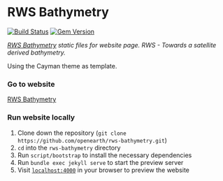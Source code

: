 # RWS Bathymetry

[![Build Status](https://travis-ci.org/pages-themes/cayman.svg?branch=master)](https://travis-ci.org/pages-themes/cayman) [![Gem Version](https://badge.fury.io/rb/jekyll-theme-cayman.svg)](https://badge.fury.io/rb/jekyll-theme-cayman)

*[RWS Bathymetry](https://www.openearth.nl/rws-bathymetry/) static files for website page. RWS - Towards a satellite derived bathymetry.*

Using the Cayman theme as template.

### Go to website
[RWS Bathymetry](https://www.openearth.nl/rws-bathymetry/)

### Run website locally

1. Clone down the repository (`git clone https://github.com/openearth/rws-bathymetry.git`)
2. `cd` into the `rws-bathymetry` directory
3. Run `script/bootstrap` to install the necessary dependencies
4. Run `bundle exec jekyll serve` to start the preview server
5. Visit [`localhost:4000`](http://localhost:4000) in your browser to preview the website
